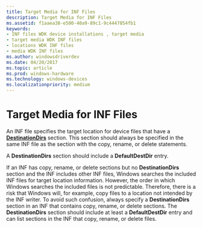 ```yaml
---
title: Target Media for INF Files
description: Target Media for INF Files
ms.assetid: f1aaea38-e500-40a9-89c1-9c4447054fb1
keywords:
- INF files WDK device installations , target media
- target media WDK INF files
- locations WDK INF files
- media WDK INF files
ms.author: windowsdriverdev
ms.date: 04/20/2017
ms.topic: article
ms.prod: windows-hardware
ms.technology: windows-devices
ms.localizationpriority: medium
---
```


# Target Media for INF Files





An INF file specifies the target location for device files that have a [**DestinationDirs**](inf-destinationdirs-section.md) section. This section should always be specified in the same INF file as the section with the copy, rename, or delete statements.

A **DestinationDirs** section should include a **DefaultDestDir** entry.

If an INF has copy, rename, or delete sections but no **DestinationDirs** section and the INF includes other INF files, Windows searches the included INF files for target location information. However, the order in which Windows searches the included files is not predictable. Therefore, there is a risk that Windows will, for example, copy files to a location not intended by the INF writer. To avoid such confusion, always specify a **DestinationDirs** section in an INF that contains copy, rename, or delete sections. The **DestinationDirs** section should include at least a **DefaultDestDir** entry and can list sections in the INF that copy, rename, or delete files.

 

 





